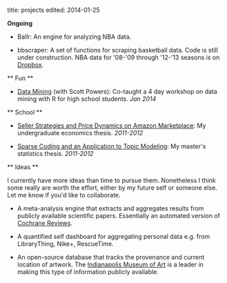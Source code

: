 title: projects
edited: 2014-01-25

**Ongoing**

* Ballr: An engine for analyzing NBA data.

* bbscraper: A set of functions for scraping basketball data. Code is still under construction. NBA data for '08-'09 through '12-'13 seasons is on [Dropbox](https://www.dropbox.com/sh/n5v0lejejxay9et/4xKZi_tFtU).

** Fun **

* [Data Mining](http://github.com/ryw90/data-mining-intersession) (with Scott Powers): Co-taught a 4 day workshop on data mining with R for high school students. *Jan 2014*

** School **

* [Seller Strategies and Price Dynamics on Amazon Marketplace](https://www.dropbox.com/s/ajsty32u8y390ov/seller%20strategies%20and%20price%20dynamics.pdf): My undergraduate economics thesis. *2011-2012*

* [Sparse Coding and an Application to Topic Modeling](https://www.dropbox.com/s/d0jppn6nb1dcosm/sparse%20coding%20and%20topic%20models.pdf): My master's statistics thesis. *2011-2012*

** Ideas **

I currently have more ideas than time to pursue them. Nonetheless I think some really are worth the effort, either by my future self or someone else. Let me know if you'd like to collaborate.

* A meta-analysis engine that extracts and aggregates results from publicly available scientific papers. Essentially an automated version of [Cochrane Reviews](http://www.cochrane.org/about-us).

* A quantified self dashboard for aggregating personal data e.g. from LibraryThing, Nike+, RescueTime.

* An open-source database that tracks the provenance and current location of artwork. The [Indianapolis Museum of Art](http://www.imamuseum.org/collections/artwork/flageolet-player-cliff-gauguin-paul) is a leader in making this type of information publicly available.
